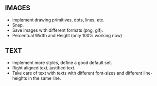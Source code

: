 IMAGES
---

- Implement drawing primitives, dots, lines, etc.
- Snap.
- Save images with different formats (png, gif).
- Percentual Width and Height (only 100% working now)

TEXT
---

- Implement more styles, define a good default set.
- Right aligned text, justified text.
- Take care of text with texts with different font-sizes and different line-heights in the same line.


